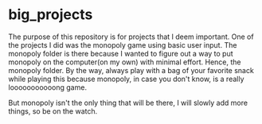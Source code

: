 # big_projects

The purpose of this repository is for projects that I deem important. One of the projects I did was the monopoly game using basic user input. The monopoly folder is there because I wanted to figure out a way to put monopoly on the computer(on my own) with minimal effort. Hence, the monopoly folder. By the way, always play with a bag of your favorite snack while playing this because monopoly, in case you don't know, is a really looooooooooong game.

But monopoly isn't the only thing that will be there, I will slowly add more things, so be on the watch.
